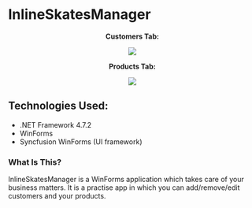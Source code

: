 # InlineSkatesManager

<p align="center">
  <b>Customers Tab:</b>
</p>
<p align="center">
  <img src="https://user-images.githubusercontent.com/44268275/146279645-bffa4f73-f753-4c89-b141-eb88e3404a48.png">
</p>

<p align="center">
  <b>Products Tab:</b>
</p>
<p align="center">
  <img src="https://user-images.githubusercontent.com/44268275/146279655-1c6e6111-ba37-43fa-8f38-1aaf36829107.png">
</p>

## Technologies Used:
- .NET Framework 4.7.2
- WinForms
- Syncfusion WinForms (UI framework)

### What Is This?
InlineSkatesManager is a WinForms application which takes care of your business matters. It is a practise app in which you can add/remove/edit customers and your products.
